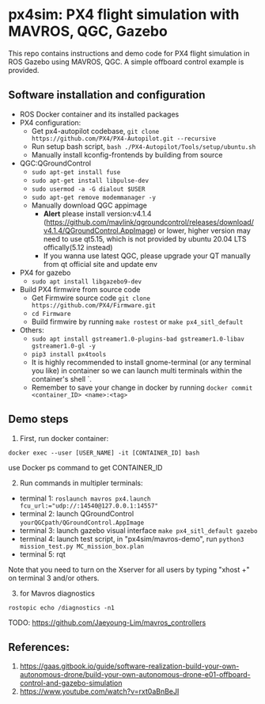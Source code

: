 # px4sim: PX4 flight simulation with MAVROS, QGC, Gazebo

This repo contains instructions and demo code for PX4 flight simulation in ROS Gazebo using MAVROS, QGC. A simple offboard control example is provided. 

## Software installation and configuration

- ROS Docker container and its installed packages
- PX4 configuration:
    - Get px4-autopilot codebase, `git clone https://github.com/PX4/PX4-Autopilot.git --recursive`
    - Run setup bash script, `bash ./PX4-Autopilot/Tools/setup/ubuntu.sh`
    - Manually install kconfig-frontends by building from source
- QGC:QGroundControl 
    - `sudo apt-get install fuse`
    - `sudo apt-get install libpulse-dev`
    - `sudo usermod -a -G dialout $USER`
    - `sudo apt-get remove modemmanager -y`
    - Manually download QGC appimage
        - **Alert** please install version:v4.1.4 (https://github.com/mavlink/qgroundcontrol/releases/download/v4.1.4/QGroundControl.AppImage) or lower, higher version may need to use qt5.15, which is not provided by ubuntu 20.04 LTS offically(5.12 instead)
        - If you wanna use latest QGC, please upgrade your QT manually from qt official site and update env 
- PX4 for gazebo
    - `sudo apt install libgazebo9-dev`
- Build PX4 firmwire from source code
    - Get Firmwire source code `git clone https://github.com/PX4/Firmware.git` 
    - `cd Firmware` 
    - Build firmwire by running `make rostest`  or `make px4_sitl_default`
- Others:
    - `sudo apt install gstreamer1.0-plugins-bad gstreamer1.0-libav gstreamer1.0-gl -y`
    - `pip3 install px4tools`
    - It is highly recommended to install gnome-terminal (or any terminal you like) in container so we can launch multi terminals within the container's shell `.  
    - Remember to save your change in docker by running `docker commit <container_ID> <name>:<tag>`

## Demo steps
1. First, run docker container: 
```
docker exec --user [USER_NAME] -it [CONTAINER_ID] bash
```

use Docker ps command to get CONTAINER_ID

2. Run commands in multipler terminals:
- terminal 1: `roslaunch mavros px4.launch fcu_url:="udp://:14540@127.0.0.1:14557"`
- terminal 2: launch QGroundControl `yourQGCpath/QGroundControl.AppImage` 
- terminal 3: launch gazebo visual interface `make px4_sitl_default gazebo`
- terminal 4: launch test script, in "px4sim/mavros-demo", run `python3 mission_test.py MC_mission_box.plan` 
- terminal 5: rqt

Note that you need to turn on the Xserver for all users by typing "xhost +" on terminal 3 and/or others.

3. for Mavros diagnostics
```
rostopic echo /diagnostics -n1
```

TODO: https://github.com/Jaeyoung-Lim/mavros_controllers

## References:

1. https://gaas.gitbook.io/guide/software-realization-build-your-own-autonomous-drone/build-your-own-autonomous-drone-e01-offboard-control-and-gazebo-simulation
2. https://www.youtube.com/watch?v=rxt0aBnBeJI
